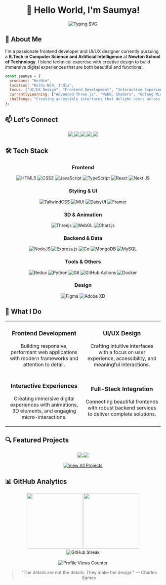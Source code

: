 # <div align="center">👋 Hello World, I'm Saumya!</div>

<div align="center">
  <a href="https://git.io/typing-svg"><img src="https://readme-typing-svg.demolab.com?font=Fira+Code&weight=600&size=22&pause=1000&color=6366F1&center=true&vCenter=true&random=false&width=435&lines=Frontend+Developer;UI%2FUX+Designer;Creative+Technologist" alt="Typing SVG" /></a>
</div>

## 💫 About Me

I'm a passionate frontend developer and UI/UX designer currently pursuing a **B.Tech in Computer Science and Artificial Intelligence** at **Newton School of Technology**. I blend technical expertise with creative design to build immersive digital experiences that are both beautiful and functional.

```javascript
const saumya = {
  pronouns: "He/Him",
  location: "Delhi-NCR, India",
  focus: ["UI/UX Design", "Frontend Development", "Interactive Experiences", "AI & ML Enthusiast"],
  currentlyLearning: ["Advanced Three.js", "WebGL Shaders", "Golang Microservices"],
  challenge: "Creating accessible interfaces that delight users across all devices"
};
```

## 📫 Let's Connect

<div align="center">
  <a href="https://yourportfolio.com">
    <img src="https://img.shields.io/badge/Portfolio-FF7139?style=for-the-badge&logo=About.me&logoColor=white" />
  </a>
  <a href="https://linkedin.com/in/YOURUSERNAME">
    <img src="https://img.shields.io/badge/LinkedIn-0077B5?style=for-the-badge&logo=linkedin&logoColor=white" />
  </a>
  <a href="https://behance.net/YOURUSERNAME">
    <img src="https://img.shields.io/badge/Behance-1769ff?style=for-the-badge&logo=behance&logoColor=white" />
  </a>
  <a href="mailto:your.email@example.com">
    <img src="https://img.shields.io/badge/Email-D14836?style=for-the-badge&logo=gmail&logoColor=white" />
  </a>
  <a href="https://twitter.com/YOURUSERNAME">
    <img src="https://img.shields.io/badge/Twitter-1DA1F2?style=for-the-badge&logo=twitter&logoColor=white" />
  </a>
</div>

## 🛠️ Tech Stack

<div align="center">

### Frontend
![HTML5](https://img.shields.io/badge/html5-%23E34F26.svg?style=for-the-badge&logo=html5&logoColor=white)
![CSS3](https://img.shields.io/badge/css3-%231572B6.svg?style=for-the-badge&logo=css3&logoColor=white)
![JavaScript](https://img.shields.io/badge/javascript-%23F7DF1E.svg?style=for-the-badge&logo=javascript&logoColor=black)
![TypeScript](https://img.shields.io/badge/typescript-%233178C6.svg?style=for-the-badge&logo=typescript&logoColor=white)
![React](https://img.shields.io/badge/react-%2320232a.svg?style=for-the-badge&logo=react&logoColor=%2361DAFB)
![Next JS](https://img.shields.io/badge/Next-black?style=for-the-badge&logo=next.js&logoColor=white)

### Styling & UI
![TailwindCSS](https://img.shields.io/badge/tailwindcss-%2338B2AC.svg?style=for-the-badge&logo=tailwind-css&logoColor=white)
![MUI](https://img.shields.io/badge/MUI-%230081CB.svg?style=for-the-badge&logo=mui&logoColor=white)
![DaisyUI](https://img.shields.io/badge/daisyui-5A0EF8?style=for-the-badge&logo=daisyui&logoColor=white)
![Framer](https://img.shields.io/badge/Framer-black?style=for-the-badge&logo=framer&logoColor=blue)

### 3D & Animation
![Threejs](https://img.shields.io/badge/threejs-black?style=for-the-badge&logo=three.js&logoColor=white)
![WebGL](https://img.shields.io/badge/WebGL-990000?style=for-the-badge&logo=webgl&logoColor=white)
![Chart.js](https://img.shields.io/badge/chart.js-F5788D.svg?style=for-the-badge&logo=chart.js&logoColor=white)

### Backend & Data
![NodeJS](https://img.shields.io/badge/node.js-6DA55F?style=for-the-badge&logo=node.js&logoColor=white)
![Express.js](https://img.shields.io/badge/express.js-%23404d59.svg?style=for-the-badge&logo=express&logoColor=%2361DAFB)
![Go](https://img.shields.io/badge/go-%2300ADD8.svg?style=for-the-badge&logo=go&logoColor=white)
![MongoDB](https://img.shields.io/badge/MongoDB-%234ea94b.svg?style=for-the-badge&logo=mongodb&logoColor=white)
![MySQL](https://img.shields.io/badge/mysql-%2300f.svg?style=for-the-badge&logo=mysql&logoColor=white)

### Tools & Others
![Redux](https://img.shields.io/badge/redux-%23593d88.svg?style=for-the-badge&logo=redux&logoColor=white)
![Python](https://img.shields.io/badge/python-3670A0?style=for-the-badge&logo=python&logoColor=ffdd54)
![Git](https://img.shields.io/badge/git-%23F05033.svg?style=for-the-badge&logo=git&logoColor=white)
![GitHub Actions](https://img.shields.io/badge/github%20actions-%232671E5.svg?style=for-the-badge&logo=githubactions&logoColor=white)
![Docker](https://img.shields.io/badge/docker-%230db7ed.svg?style=for-the-badge&logo=docker&logoColor=white)

### Design
![Figma](https://img.shields.io/badge/figma-%23F24E1E.svg?style=for-the-badge&logo=figma&logoColor=white)
![Adobe XD](https://img.shields.io/badge/Adobe%20XD-470137?style=for-the-badge&logo=Adobe%20XD&logoColor=#FF61F6)

</div>

## 🎯 What I Do

<table>
  <tr>
    <td width="50%">
      <h3 align="center">Frontend Development</h3>
      <p align="center">
        Building responsive, performant web applications with modern frameworks and attention to detail.
      </p>
    </td>
    <td width="50%">
      <h3 align="center">UI/UX Design</h3>
      <p align="center">
        Crafting intuitive interfaces with a focus on user experience, accessibility, and meaningful interactions.
      </p>
    </td>
  </tr>
  <tr>
    <td width="50%">
      <h3 align="center">Interactive Experiences</h3>
      <p align="center">
        Creating immersive digital experiences with animations, 3D elements, and engaging micro-interactions.
      </p>
    </td>
    <td width="50%">
      <h3 align="center">Full-Stack Integration</h3>
      <p align="center">
        Connecting beautiful frontends with robust backend services to deliver complete solutions.
      </p>
    </td>
  </tr>
</table>


## 🔍 Featured Projects

<!-- Replace with your actual projects -->
<div align="center">
  <a href="https://github.com/YOURUSERNAME/project1">
    <img align="center" src="https://github-readme-stats.vercel.app/api/pin/?username=YOURUSERNAME&repo=project1&theme=tokyonight" />
  </a>
  <a href="https://github.com/YOURUSERNAME/project2">
    <img align="center" src="https://github-readme-stats.vercel.app/api/pin/?username=YOURUSERNAME&repo=project2&theme=tokyonight" />
  </a>
</div>

<br />

<div align="center">
  <a href="https://github.com/YOURUSERNAME?tab=repositories">
    <img src="https://img.shields.io/badge/View%20All%20Projects-6e5494?style=for-the-badge" alt="View All Projects" />
  </a>
</div>


## 📊 GitHub Analytics

<div align="center">
  <img height="180em" src="https://github-readme-stats-eight-theta.vercel.app/api?username=oksaumya&show_icons=true&theme=tokyonight&include_all_commits=true&count_private=true" />
  <img height="180em" src="https://github-readme-stats-eight-theta.vercel.app/api/top-langs/?username=oksaumya&layout=compact&langs_count=8&theme=tokyonight" />
</div>

<div align="center">
  <img src="https://github-readme-streak-stats.herokuapp.com/?user=oksaumya&theme=tokyonight" alt="GitHub Streak" />
</div>
<br>


<div align="center">
  <img src="https://komarev.com/ghpvc/?username=oksaumya&color=blueviolet&style=flat-square&label=Profile+Views" alt="Profile Views Counter" />
</div>

<div align="center">
  <blockquote>
    "The details are not the details. They make the design." — Charles Eames
  </blockquote>
</div>
